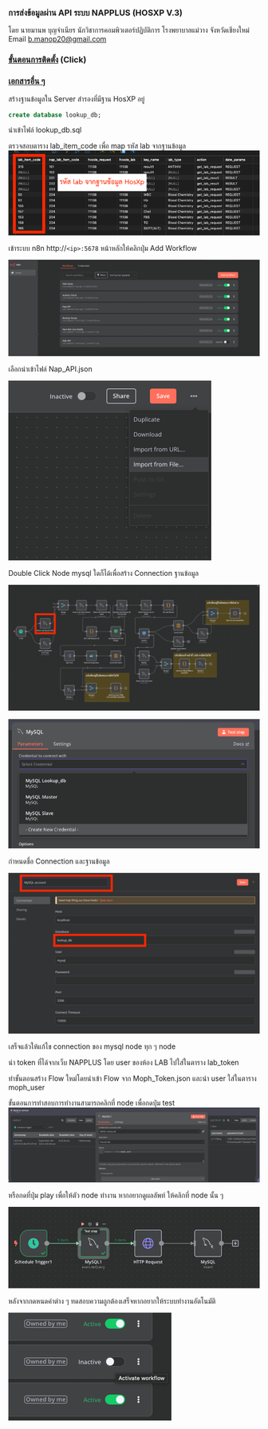 ### การส่งข้อมูลผ่าน API ระบบ NAPPLUS (HOSXP V.3)

โดย นายมานพ  บุญจำเนียร นักวิชาการคอมพิวเตอร์ปฏิบัติการ   โรงพยาบาลแม่วาง จังหวัดเชียงใหม่   Email b.manop20@gmail.com

### [ขั้นตอนการติดตั้ง](https://github.com/bmanop20/NapPlus-N8N-API/tree/main/shell) (Click)

### [เอกสารอื่น ๆ ](https://drive.google.com/drive/folders/1-3XP6dKwj2rolfeSuIxmtjf38OdXCTyY)

สร้างฐานข้อมูลใน Server สำรองที่มีฐาน HosXP อยู่

```sql
create database lookup_db;
```

นำเข้าไฟล์ lookup_db.sql

ตรวจสอบตาราง lab_item_code เพื่อ map รหัส lab จากฐานข้อมูล![1725452870346](image/README/1725452870346.png)

เข้าระบบ n8n  http://`<ip>:5678` หน้าหลักให้คลิกปุ่ม Add Workflow

![1725453418350](image/README/1725453418350.png)

เลือกนำเข้าไฟล์ Nap_API.json

![1725453408487](image/README/1725453408487.png)

Double Click Node mysql ใดก็ได้เพื่อสร้าง Connection ฐานข้อมูล

![1725453735447](image/README/1725453735447.png)

![1725453761160](image/README/1725453761160.png)

กำหนดชื่อ Connection และฐานข้อมูล 

![1725453847116](image/README/1725453847116.png)

เสร็จแล้วให้แก้ไข connection ของ mysql node ทุก ๆ node 

นำ token ที่ได้จากเว็บ NAPPLUS โดย user ของห้อง LAB ไปใส่ในตาราง lab_token

ทำขั้นตอนสร้าง Flow ใหม่โดยนำเข้า Flow จาก Moph_Token.json และนำ user ใส่ในตาราง moph_user 

ขั้นตอนการทำสอบการทำงานสามารถคลิกที่ node เพื่อกดปุ่ม test ![1725455095165](image/README/1725455095165.png)

หรือกดที่ปุ่ม play เพื่อให้ตัว node ทำงาน หากอยากดูผลลัพท์ ให้คลิกที่ node นั้น ๆ 

![1725455134648](image/README/1725455134648.png)


หลังจากกดหนดค่าต่าง ๆ ทดสอบความถูกต้องเสร็จหากอยากให้ระบบทำงานอัตโนมัติ

![1725455440642](image/README/1725455440642.png)
